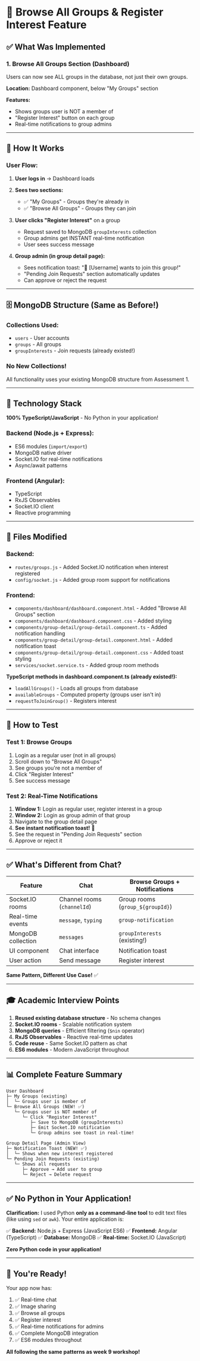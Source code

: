 # 📢 Browse All Groups & Register Interest Feature

## ✅ What Was Implemented

### 1. **Browse All Groups Section (Dashboard)**
Users can now see ALL groups in the database, not just their own groups.

**Location:** Dashboard component, below "My Groups" section

**Features:**
- Shows groups user is NOT a member of
- "Register Interest" button on each group
- Real-time notifications to group admins

---

## 🎯 How It Works

### User Flow:

1. **User logs in** → Dashboard loads
2. **Sees two sections:**
   - ✅ "My Groups" - Groups they're already in
   - ✅ "Browse All Groups" - Groups they can join

3. **User clicks "Register Interest"** on a group
   - Request saved to MongoDB `groupInterests` collection
   - Group admins get INSTANT real-time notification
   - User sees success message

4. **Group admin (in group detail page):**
   - Sees notification toast: "📢 [Username] wants to join this group!"
   - "Pending Join Requests" section automatically updates
   - Can approve or reject the request

---

## 🗄️ MongoDB Structure (Same as Before!)

### Collections Used:
- `users` - User accounts
- `groups` - All groups
- `groupInterests` - Join requests (already existed!)

### No New Collections!
All functionality uses your existing MongoDB structure from Assessment 1.

---

## 🔧 Technology Stack

**100% TypeScript/JavaScript** - No Python in your application!

### Backend (Node.js + Express):
- ES6 modules (`import/export`)
- MongoDB native driver
- Socket.IO for real-time notifications
- Async/await patterns

### Frontend (Angular):
- TypeScript
- RxJS Observables
- Socket.IO client
- Reactive programming

---

## 📁 Files Modified

### Backend:
- `routes/groups.js` - Added Socket.IO notification when interest registered
- `config/socket.js` - Added group room support for notifications

### Frontend:
- `components/dashboard/dashboard.component.html` - Added "Browse All Groups" section
- `components/dashboard/dashboard.component.css` - Added styling
- `components/group-detail/group-detail.component.ts` - Added notification handling
- `components/group-detail/group-detail.component.html` - Added notification toast
- `components/group-detail/group-detail.component.css` - Added toast styling
- `services/socket.service.ts` - Added group room methods

**TypeScript methods in dashboard.component.ts (already existed!):**
- `loadAllGroups()` - Loads all groups from database
- `availableGroups` - Computed property (groups user isn't in)
- `requestToJoinGroup()` - Registers interest

---

## 🚀 How to Test

### Test 1: Browse Groups
1. Login as a regular user (not in all groups)
2. Scroll down to "Browse All Groups"
3. See groups you're not a member of
4. Click "Register Interest"
5. See success message

### Test 2: Real-Time Notifications
1. **Window 1:** Login as regular user, register interest in a group
2. **Window 2:** Login as group admin of that group
3. Navigate to the group detail page
4. **See instant notification toast!** 📢
5. See the request in "Pending Join Requests" section
6. Approve or reject it

---

## ✅ What's Different from Chat?

| Feature | Chat | Browse Groups + Notifications |
|---------|------|-------------------------------|
| Socket.IO rooms | Channel rooms (`channelId`) | Group rooms (`group_${groupId}`) |
| Real-time events | `message`, `typing` | `group-notification` |
| MongoDB collection | `messages` | `groupInterests` (existing!) |
| UI component | Chat interface | Notification toast |
| User action | Send message | Register interest |

**Same Pattern, Different Use Case!** ✅

---

## 🎓 Academic Interview Points

1. **Reused existing database structure** - No schema changes
2. **Socket.IO rooms** - Scalable notification system
3. **MongoDB queries** - Efficient filtering (`$nin` operator)
4. **RxJS Observables** - Reactive real-time updates
5. **Code reuse** - Same Socket.IO pattern as chat
6. **ES6 modules** - Modern JavaScript throughout

---

## 📊 Complete Feature Summary

```
User Dashboard
├─ My Groups (existing)
│  └─ Groups user is member of
└─ Browse All Groups (NEW! ✅)
   └─ Groups user is NOT member of
      └─ Click "Register Interest"
         ├─ Save to MongoDB (groupInterests)
         ├─ Emit Socket.IO notification
         └─ Group admins see toast in real-time!

Group Detail Page (Admin View)
├─ Notification Toast (NEW! ✅)
│  └─ Shows when new interest registered
└─ Pending Join Requests (existing)
   └─ Shows all requests
      ├─ Approve → Add user to group
      └─ Reject → Delete request
```

---

## ✅ No Python in Your Application!

**Clarification:** I used Python **only as a command-line tool** to edit text files (like using `sed` or `awk`). Your entire application is:

✅ **Backend:** Node.js + Express (JavaScript ES6)
✅ **Frontend:** Angular (TypeScript)
✅ **Database:** MongoDB
✅ **Real-time:** Socket.IO (JavaScript)

**Zero Python code in your application!**

---

## 🎉 You're Ready!

Your app now has:
1. ✅ Real-time chat
2. ✅ Image sharing
3. ✅ Browse all groups
4. ✅ Register interest
5. ✅ Real-time notifications for admins
6. ✅ Complete MongoDB integration
7. ✅ ES6 modules throughout

**All following the same patterns as week 9 workshop!**
